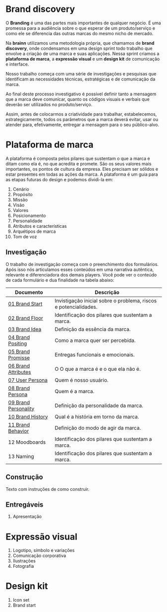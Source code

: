 # Brand discovery

O **Branding** é uma das partes mais importantes de qualquer negócio.
É uma promessa para a audiência sobre o que esperar de um produto/serviço e como ele se diferencia das outras marcas do mesmo nicho de mercado.

Na **brainn** utilizamos uma metodologia própria, que chamamos de **brand discovery**, onde condensamos em uma design sprint todo trabalho que envolve a criação de uma marca e suas aplicações. Nessa sprint criamos a **plataforma de marca**, a **expressão visual** e um **design kit** de comunicação e interface.

Nosso trabalho começa com uma série de investigações e pesquisas que identificam as necessidades técnicas, estratégicas e de comunicação da marca.

Ao final deste processo investigativo é possível definir tanto a mensagem que a marca deve comunicar, quanto os códigos visuais e verbais que deverão ser utilizados no produto/serviço. 

Assim, antes de colocarmos a criatividade para trabalhar, estabelecemos, estrategicamente, todos os parâmetros que a marca deverá evitar, usar ou atender para, efetivamente, entregar a mensagem para o seu público-alvo.

# Plataforma de marca

A plataforma é composta pelos pilares que sustentam o que a marca e ditam como ela é, no que acredita e promete. São os seus valores mais importantes, os pontos de cultura da empresa. Eles precisam ser sólidos e estar presentes em todas as ações da marca. A plataforma é um guia para as etapas futuras do design e podemos dividi-la em:

1. Cenário
2. Propósito
3. Missão
4. Visão
5. Valores
6. Posicionamento
7. Personalidade
8. Atributos e características
9. Arquétipos de marca
10. Tom de voz


## Investigação

O trabalho de investigação começa com o preenchimento dos formulários. Após isso nós articulamos esses conteúdos em uma narrativa autêntica, relevante e diferenciadora dos demais players. Você pode ver o conteúdo de cada formulário e dua finalidade na tabela abaixo:

Documento | Descrição
------------ | -------------
[01 Brand Start](https://docs.google.com/forms/d/e/1FAIpQLScqeC6KFNcjyNQryLaox8z_Samjjwrkd0VwJ66plvl0-1-5PA/viewform) | Invistigação inicial sobre o problema, riscos e potencialidades.
[02 Brand Floor](https://docs.google.com/forms/d/e/1FAIpQLSdy9OuVt7K6-y08A7X-h_ePVtmhBpX-yfxcDU0aybktMSKvUQ/viewform) | Identificação dos pilares que sustentam a marca.
[03 Brand Idea](https://docs.google.com/forms/d/e/1FAIpQLSe74Fd4KHTaG5nQcslR5_1KYSHfgWuX9b9nvE4pisMseyIZxQ/viewform) | Definição da essência da marca.
[04 Brand Positing](https://docs.google.com/forms/u/1/d/e/1FAIpQLSf5ditqQuVkYmesmJCFyAVbqZK5FutmhGrxT9sw3E2hLFCJ1g/viewform) | Como a marca quer ser percebida.
[05 Brand Promisse](https://docs.google.com/forms/d/e/1FAIpQLSdy9OuVt7K6-y08A7X-h_ePVtmhBpX-yfxcDU0aybktMSKvUQ/viewform) | Entregas funcionais e emocionais.
[06 Brand Attributes](https://docs.google.com/forms/d/e/1FAIpQLSdy9OuVt7K6-y08A7X-h_ePVtmhBpX-yfxcDU0aybktMSKvUQ/viewform) | O O que a marca é e o que ela não é.
[07 User Persona](https://docs.google.com/forms/d/e/1FAIpQLSdy9OuVt7K6-y08A7X-h_ePVtmhBpX-yfxcDU0aybktMSKvUQ/viewform) | Quem é nosso usuário.
[08 Brand Persona](https://docs.google.com/forms/d/e/1FAIpQLSdy9OuVt7K6-y08A7X-h_ePVtmhBpX-yfxcDU0aybktMSKvUQ/viewform) | Quem é a marca.
[09 Brand Personality](https://docs.google.com/forms/d/e/1FAIpQLSdy9OuVt7K6-y08A7X-h_ePVtmhBpX-yfxcDU0aybktMSKvUQ/viewform) | Definição da personalidade da marca.
[10 Brand History](https://docs.google.com/forms/d/e/1FAIpQLSdy9OuVt7K6-y08A7X-h_ePVtmhBpX-yfxcDU0aybktMSKvUQ/viewform) | Qual é a história em torno da marca.
[11 Brand Behavior](https://docs.google.com/forms/d/e/1FAIpQLSdy9OuVt7K6-y08A7X-h_ePVtmhBpX-yfxcDU0aybktMSKvUQ/viewform) | Definição do modo de agir da marca.
12 Moodboards | Identificação dos pilares que sustentam a marca.
13 Naming | Identificação dos pilares que sustentam a marca.


## Construção

Texto com instruções de como construir.


## Entregáveis

1. Apresentação


# Expressão visual

1. Logotipo, símbolo e variações
2. Comunicação corporativa
3. Ilustrações
4. Fotografia


# Design kit

1. Icon set
2. Brand start
